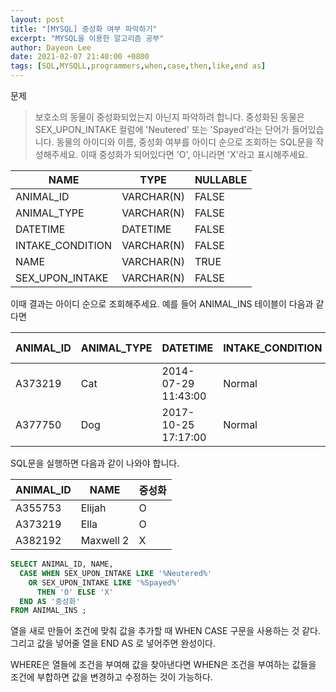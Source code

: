 ```yaml
---
layout: post
title: "[MYSQL] 중성화 여부 파악하기"
excerpt: "MYSQL을 이용한 알고리즘 공부"
author: Dayeon Lee
date: 2021-02-07 21:40:00 +0800
tags: [SQL,MYSQLL,programmers,when,case,then,like,end as]
---
```


문제

> 보호소의 동물이 중성화되었는지 아닌지 파악하려 합니다. 중성화된 동물은 SEX_UPON_INTAKE 컬럼에 'Neutered' 또는 'Spayed'라는 단어가 들어있습니다. 동물의 아이디와 이름, 중성화 여부를 아이디 순으로 조회하는 SQL문을 작성해주세요. 이때 중성화가 되어있다면 'O', 아니라면 'X'라고 표시해주세요.

|**NAME**|	**TYPE**|	**NULLABLE**|
|--|--|--|
|ANIMAL_ID	|VARCHAR(N)|	FALSE|
|ANIMAL_TYPE|	VARCHAR(N)	|FALSE|
|DATETIME	|DATETIME	|FALSE|
|INTAKE_CONDITION|	VARCHAR(N)	|FALSE|
|NAME	|VARCHAR(N)	|TRUE|
|SEX_UPON_INTAKE|	VARCHAR(N)	|FALSE|

이때 결과는 아이디 순으로 조회해주세요. 예를 들어 ANIMAL_INS 테이블이 다음과 같다면

|**ANIMAL_ID**|	**ANIMAL_TYPE**	|**DATETIME**	|**INTAKE_CONDITION**	|**NAME	**|**SEX_UPON_INTAKE**|
|--|--|--|--|--|--|
|A373219|	Cat	|2014-07-29 11:43:00	|Normal|	Ella	|Spayed Female|
|A377750|	Dog	|2017-10-25 17:17:00|	Normal	|Lucy|	Spayed Female|


SQL문을 실행하면 다음과 같이 나와야 합니다.

|**ANIMAL_ID**	|**NAM**E|	**중성화**|
|--|--|--|
|A355753|	Elijah|	O|
|A373219|	Ella|	O|
|A382192|	Maxwell 2|	X|


```SQL
SELECT ANIMAL_ID, NAME,
  CASE WHEN SEX_UPON_INTAKE LIKE '%Neutered%' 
    OR SEX_UPON_INTAKE LIKE '%Spayed%' 
      THEN 'O' ELSE 'X' 
  END AS '중성화'
FROM ANIMAL_INS ;
```

열을 새로 만들어 조건에 맞춰 값을 추가할 때 WHEN CASE 구문을 사용하는 것 같다.   
그리고 값을 넣어줄 열을 END AS 로 넣어주면 완성이다.   

WHERE은 열들에 조건을 부여해 값을 찾아낸다면 WHEN은 조건을 부여하는 값들을 조건에 부합하면 값을 변경하고 수정하는 것이 가능하다. 

